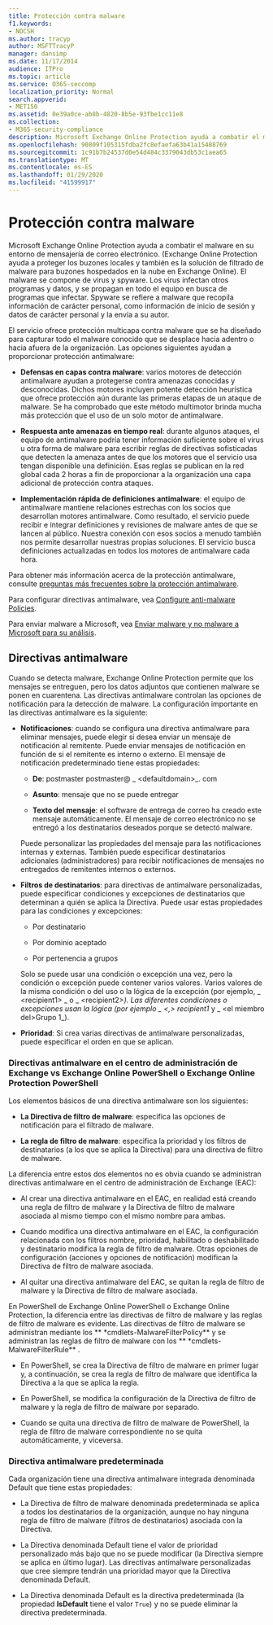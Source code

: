```yaml
---
title: Protección contra malware
f1.keywords:
- NOCSH
ms.author: tracyp
author: MSFTTracyP
manager: dansimp
ms.date: 11/17/2014
audience: ITPro
ms.topic: article
ms.service: O365-seccomp
localization_priority: Normal
search.appverid:
- MET150
ms.assetid: 0e39a0ce-ab8b-4820-8b5e-93fbe1cc11e8
ms.collection:
- M365-security-compliance
description: Microsoft Exchange Online Protection ayuda a combatir el malware en su entorno de mensajería de correo electrónico. El malware se compone de virus y spyware. Los virus infectan otros programas y datos, y se propagan en todo el equipo en busca de programas que infectar. Spyware se refiere a malware que recopila información de carácter personal, como información de inicio de sesión y datos de carácter personal y la envía a su autor.
ms.openlocfilehash: 90809f105315fdba2fc8efaefa63b41a15488769
ms.sourcegitcommit: 1c91b7b24537d0e54d484c3379043db53c1aea65
ms.translationtype: MT
ms.contentlocale: es-ES
ms.lasthandoff: 01/29/2020
ms.locfileid: "41599917"
---
```

# <a name="anti-malware-protection"></a>Protección contra malware

Microsoft Exchange Online Protection ayuda a combatir el malware en su entorno de mensajería de correo electrónico. (Exchange Online Protection ayuda a proteger los buzones locales y también es la solución de filtrado de malware para buzones hospedados en la nube en Exchange Online). El malware se compone de virus y spyware. Los virus infectan otros programas y datos, y se propagan en todo el equipo en busca de programas que infectar. Spyware se refiere a malware que recopila información de carácter personal, como información de inicio de sesión y datos de carácter personal y la envía a su autor.
  
El servicio ofrece protección multicapa contra malware que se ha diseñado para capturar todo el malware conocido que se desplace hacia adentro o hacia afuera de la organización. Las opciones siguientes ayudan a proporcionar protección antimalware:
  
- **Defensas en capas contra malware**: varios motores de detección antimalware ayudan a protegerse contra amenazas conocidas y desconocidas. Dichos motores incluyen potente detección heurística que ofrece protección aún durante las primeras etapas de un ataque de malware. Se ha comprobado que este método multimotor brinda mucha más protección que el uso de un solo motor de antimalware.

- **Respuesta ante amenazas en tiempo real**: durante algunos ataques, el equipo de antimalware podría tener información suficiente sobre el virus u otra forma de malware para escribir reglas de directivas sofisticadas que detecten la amenaza antes de que los motores que el servicio usa tengan disponible una definición. Esas reglas se publican en la red global cada 2 horas a fin de proporcionar a la organización una capa adicional de protección contra ataques. 

- **Implementación rápida de definiciones antimalware**: el equipo de antimalware mantiene relaciones estrechas con los socios que desarrollan motores antimalware. Como resultado, el servicio puede recibir e integrar definiciones y revisiones de malware antes de que se lancen al público. Nuestra conexión con esos socios a menudo también nos permite desarrollar nuestras propias soluciones. El servicio busca definiciones actualizadas en todos los motores de antimalware cada hora.

Para obtener más información acerca de la protección antimalware, consulte [preguntas más frecuentes sobre la protección antimalware](anti-malware-protection-faq-eop.md).

Para configurar directivas antimalware, vea [Configure anti-malware Policies](configure-anti-malware-policies.md).

Para enviar malware a Microsoft, vea [Enviar malware y no malware a Microsoft para su análisis](submitting-malware-and-non-malware-to-microsoft-for-analysis.md).
  
## <a name="anti-malware-policies"></a>Directivas antimalware

Cuando se detecta malware, Exchange Online Protection permite que los mensajes se entreguen, pero los datos adjuntos que contienen malware se ponen en cuarentena. Las directivas antimalware controlan las opciones de notificación para la detección de malware. La configuración importante en las directivas antimalware es la siguiente:

- **Notificaciones**: cuando se configura una directiva antimalware para eliminar mensajes, puede elegir si desea enviar un mensaje de notificación al remitente. Puede enviar mensajes de notificación en función de si el remitente es interno o externo. El mensaje de notificación predeterminado tiene estas propiedades:

  - **De**: postmaster postmaster@ _ \<defaultdomain\>_. com

  - **Asunto**: mensaje que no se puede entregar

  - **Texto del mensaje**: el software de entrega de correo ha creado este mensaje automáticamente. El mensaje de correo electrónico no se entregó a los destinatarios deseados porque se detectó malware.

  Puede personalizar las propiedades del mensaje para las notificaciones internas y externas. También puede especificar destinatarios adicionales (administradores) para recibir notificaciones de mensajes no entregados de remitentes internos o externos.

- **Filtros de destinatarios**: para directivas de antimalware personalizadas, puede especificar condiciones y excepciones de destinatarios que determinan a quién se aplica la Directiva. Puede usar estas propiedades para las condiciones y excepciones:

  - Por destinatario

  - Por dominio aceptado

  - Por pertenencia a grupos

  Solo se puede usar una condición o excepción una vez, pero la condición o excepción puede contener varios valores. Varios valores de la misma condición o del uso o la lógica de la excepción (por ejemplo, _ \<recipient1\> _ o _ \<recipient2\>_). Las diferentes condiciones o excepciones usan la lógica (por ejemplo _ \<,\> recipient1_ y _ \<el miembro del\>Grupo 1_).

- **Prioridad**: Si crea varias directivas de antimalware personalizadas, puede especificar el orden en que se aplican.

### <a name="anti-malware-policies-in-the-exchange-admin-center-vs-exchange-online-powershell-or-exchange-online-protection-powershell"></a>Directivas antimalware en el centro de administración de Exchange vs Exchange Online PowerShell o Exchange Online Protection PowerShell

Los elementos básicos de una directiva antimalware son los siguientes:

- **La Directiva de filtro de malware**: especifica las opciones de notificación para el filtrado de malware.

- **La regla de filtro de malware**: especifica la prioridad y los filtros de destinatarios (a los que se aplica la Directiva) para una directiva de filtro de malware.

La diferencia entre estos dos elementos no es obvia cuando se administran directivas antimalware en el centro de administración de Exchange (EAC):

- Al crear una directiva antimalware en el EAC, en realidad está creando una regla de filtro de malware y la Directiva de filtro de malware asociada al mismo tiempo con el mismo nombre para ambas.

- Cuando modifica una directiva antimalware en el EAC, la configuración relacionada con los filtros nombre, prioridad, habilitado o deshabilitado y destinatario modifica la regla de filtro de malware. Otras opciones de configuración (acciones y opciones de notificación) modifican la Directiva de filtro de malware asociada.

- Al quitar una directiva antimalware del EAC, se quitan la regla de filtro de malware y la Directiva de filtro de malware asociada.

En PowerShell de Exchange Online PowerShell o Exchange Online Protection, la diferencia entre las directivas de filtro de malware y las reglas de filtro de malware es evidente. Las directivas de filtro de malware se administran mediante los ** \*cmdlets-MalwareFilterPolicy** y se administran las reglas de filtro de malware con los ** \*cmdlets-MalwareFilterRule** .

- En PowerShell, se crea la Directiva de filtro de malware en primer lugar y, a continuación, se crea la regla de filtro de malware que identifica la Directiva a la que se aplica la regla.

- En PowerShell, se modifica la configuración de la Directiva de filtro de malware y la regla de filtro de malware por separado.

- Cuando se quita una directiva de filtro de malware de PowerShell, la regla de filtro de malware correspondiente no se quita automáticamente, y viceversa.

### <a name="default-anti-malware-policy"></a>Directiva antimalware predeterminada

Cada organización tiene una directiva antimalware integrada denominada Default que tiene estas propiedades:

- La Directiva de filtro de malware denominada predeterminada se aplica a todos los destinatarios de la organización, aunque no hay ninguna regla de filtro de malware (filtros de destinatarios) asociada con la Directiva.

- La Directiva denominada Default tiene el valor de prioridad personalizado más bajo que no se puede modificar (la Directiva siempre se aplica en último lugar). Las directivas antimalware personalizadas que cree siempre tendrán una prioridad mayor que la Directiva denominada Default.

- La Directiva denominada Default es la directiva predeterminada (la propiedad **IsDefault** tiene el valor `True`) y no se puede eliminar la directiva predeterminada.
